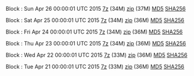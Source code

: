 Block : Sun Apr 26 00:00:01 UTC 2015 [7z](https://transfer.sh/SwlbR/bootstrap.dat.20150426.7z) (34M) [zip](https://transfer.sh/yC5EA/bootstrap.dat.20150426.zip) (37M) [MD5](https://transfer.sh/KgSBh/md5.txt) [SHA256](https://transfer.sh/76NQM/sha256.txt)

Block : Sat Apr 25 00:00:01 UTC 2015 [7z](https://transfer.sh/1fJQGg/bootstrap.dat.20150425.7z) (34M) [zip](https://transfer.sh/l7Ep8/bootstrap.dat.20150425.zip) (36M) [MD5](https://transfer.sh/ukdTe/md5.txt) [SHA256](https://transfer.sh/4rPMT/sha256.txt)

Block : Fri Apr 24 00:00:01 UTC 2015 [7z](https://transfer.sh/u3QLP/bootstrap.dat.20150424.7z) (34M) [zip](https://transfer.sh/1brMlN/bootstrap.dat.20150424.zip) (36M) [MD5](https://transfer.sh/12Bepi/md5.txt) [SHA256](https://transfer.sh/hChL4/sha256.txt)

Block : Thu Apr 23 00:00:01 UTC 2015 [7z](https://transfer.sh/Xfs04/bootstrap.dat.20150423.7z) (34M) [zip](https://transfer.sh/JQXOB/bootstrap.dat.20150423.zip) (36M) [MD5](https://transfer.sh/eNAf1/md5.txt) [SHA256](https://transfer.sh/jKIsP/sha256.txt)

Block : Wed Apr 22 00:00:01 UTC 2015 [7z](https://transfer.sh/o2vfy/bootstrap.dat.20150422.7z) (33M) [zip](https://transfer.sh/OnpRs/bootstrap.dat.20150422.zip) (36M) [MD5](https://transfer.sh/bec1J/md5.txt) [SHA256](https://transfer.sh/sLavl/sha256.txt)

Block : Tue Apr 21 00:00:01 UTC 2015 [7z](https://transfer.sh/CfKCi/bootstrap.dat.20150421.7z) (33M) [zip](https://transfer.sh/nDdCr/bootstrap.dat.20150421.zip) (36M) [MD5](https://transfer.sh/FJkGA/md5.txt) [SHA256](https://transfer.sh/Biilc/sha256.txt)

